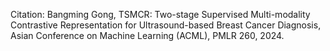 Citation:
Bangming Gong, TSMCR: Two-stage Supervised Multi-modality Contrastive Representation for Ultrasound-based Breast Cancer Diagnosis, Asian Conference on Machine Learning (ACML), PMLR 260, 2024.
